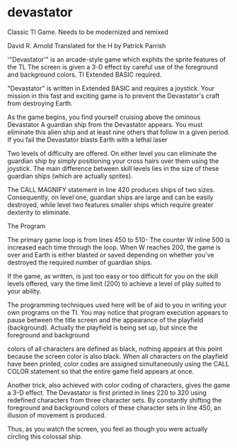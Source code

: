 # devastator
Classic TI Game.  Needs to be modernized and remixed

David R. Arnold 
Translated for the H by Patrick Parrish 

'"Devastator'" is an arcade-style game which exphits the sprite features of the TL The screen is given a 3-D effect by careful use of the foreground and background colors. TI Extended BASIC required. 

"Devastator" is written in Extended BASIC and requires a joystick. Your mission in this fast and exciting game is to prevent the Devastator's craft from destroying Earth. 

As the game begins, you find yourself cruising above the ominous Devastator A guardian ship from the Devastator appears. You must eliminate this alien ship and at least nine others that follow in a given period. If you fail the Devastator blasts Earth with a lethal laser 

Two levels of difficulty are offered. On either level you can eliminate the guardian ship by simply positioning your cross hairs over them using the joystick. The main difference between skill levels lies in the size of these guardian ships (which are actually sprites). 

The CALL MAGNIFY statement in line 420 produces ships of two sizes. Consequently, on level one, guardian ships are large and can be easily destroyed, while level two features smaller ships which require greater dexterity to eliminate. 

The Program 

The primary game loop is from lines 450 to 510- The counter W inline 500 is increased each time through the loop. When W reaches 200, the game is over and Earth is either blasted or saved depending on whether you've destroyed the required number of guardian ships. 

If the game, as written, is just too easy or too difficult for you on the skill levels offered, vary the time limit (200) to achieve a level of play suited to your ability. 

The programming techniques used here will be of aid to you in writing your own programs on the TI. You may notice that program execution appears to pause between the title screen and the appearance of the playfield (background). Actually the playfield is being set up, but since the foreground and background 

colors of all characters are defined as black, nothing appears at this point because the screen color is also black. When all characters on the playfield have been printed, color codes are assigned simultaneously using the CALL COLOR statement so that the entire game field appears at once. 

Another trick, also achieved with color coding of characters, gives the game a 3-D effect. The Devastator is first printed in lines 220 to 320 using redefined characters from three character sets. By constantly shifting the foreground and background colors of these character sets in line 450, an illusion of movement is produced. 

Thus, as you watch the screen, you feel as though you were actually circling this colossal ship. 
